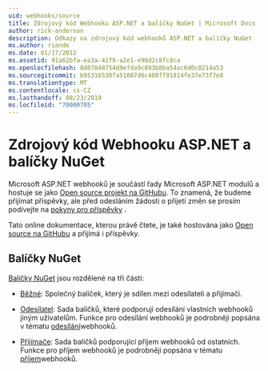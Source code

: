 ```yaml
---
uid: webhooks/source
title: Zdrojový kód Webhooku ASP.NET a balíčky NuGet | Microsoft Docs
author: rick-anderson
description: Odkazy na zdrojový kód webhooků ASP.NET a balíčky NuGet
ms.author: riande
ms.date: 01/17/2012
ms.assetid: 91a62bfa-ea3a-41f9-a2e1-e90d2c8fc8ca
ms.openlocfilehash: 8d07848754d9efda9c893b8ba54ac6d0c0214a53
ms.sourcegitcommit: b95316530fa51087d6c400ff91814fe37e73f7e8
ms.translationtype: MT
ms.contentlocale: cs-CZ
ms.lasthandoff: 08/23/2019
ms.locfileid: "70000705"
---
```

# <a name="aspnet-webhooks-source-code-and-nuget-packages"></a>Zdrojový kód Webhooku ASP.NET a balíčky NuGet

Microsoft ASP.NET webhooků je součástí řady Microsoft ASP.NET modulů a hostuje se jako [Open source projekt na GitHubu](https://github.com/aspnet/WebHooks). To znamená, že budeme přijímat příspěvky, ale před odesláním žádosti o přijetí změn se prosím podívejte na [pokyny pro příspěvky](https://github.com/aspnet/Home/blob/master/CONTRIBUTING.md) .

Tato online dokumentace, kterou právě čtete, je také hostována jako [Open source na GitHubu](http://docs.asp.net/en/latest/contribute/style-guide.html#style-guide) a přijímá i příspěvky.

## <a name="nuget-packages"></a>Balíčky NuGet

[Balíčky NuGet](https://nuget.org/packages?q=Microsoft.AspNet.WebHooks) jsou rozdělené na tři části:

* [Běžné](https://www.nuget.org/packages?q=Microsoft.AspNet.WebHooks.Common): Společný balíček, který je sdílen mezi odesílateli a přijímači.

* [Odesílatel](https://www.nuget.org/packages?q=Microsoft.AspNet.WebHooks.Custom): Sada balíčků, které podporují odesílání vlastních webhooků jiným uživatelům. Funkce pro odesílání webhooků je podrobněji popsána v tématu [odesílání](sending/senders.md)webhooků.

* [Přijímače](https://www.nuget.org/packages?q=Microsoft.AspNet.WebHooks.Receivers): Sada balíčků podporující příjem webhooků od ostatních. Funkce pro příjem webhooků je podrobněji popsána v tématu [příjem](receiving/index.md)webhooků.
